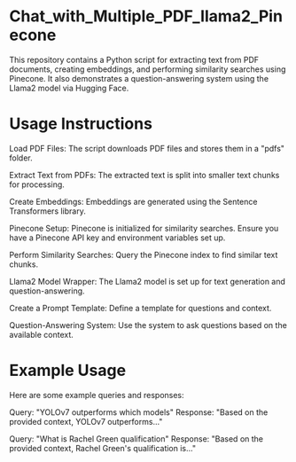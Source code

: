 # Chat_with_Multiple_PDF_llama2_Pinecone
This repository contains a Python script for extracting text from PDF documents, creating embeddings, 
and performing similarity searches using Pinecone. 
It also demonstrates a question-answering system using the Llama2 model via Hugging Face.

# Usage Instructions

Load PDF Files:
The script downloads PDF files and stores them in a "pdfs" folder.

Extract Text from PDFs:
The extracted text is split into smaller text chunks for processing.

Create Embeddings:
Embeddings are generated using the Sentence Transformers library.

Pinecone Setup:
Pinecone is initialized for similarity searches. Ensure you have a Pinecone API key and environment variables set up.

Perform Similarity Searches:
Query the Pinecone index to find similar text chunks.

Llama2 Model Wrapper:
The Llama2 model is set up for text generation and question-answering.

Create a Prompt Template:
Define a template for questions and context.

Question-Answering System:
Use the system to ask questions based on the available context.

# Example Usage

Here are some example queries and responses:

Query: "YOLOv7 outperforms which models"
Response: "Based on the provided context, YOLOv7 outperforms..."

Query: "What is Rachel Green qualification"
Response: "Based on the provided context, Rachel Green's qualification is..."
